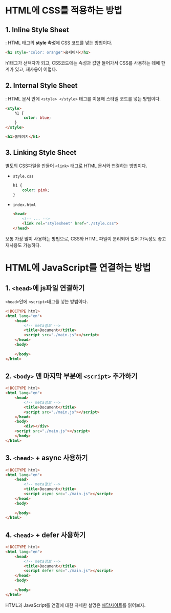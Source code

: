 # HTML에 CSS를 적용하는 방법
## 1. Inline Style Sheet
: HTML 태그의 **style 속성**에 CSS 코드를 넣는 방법이다.
```html
<h1 style="color: orange">홈페이지</h1>
```
h1태그가 선택자가 되고, CSS코드에는 속성과 값만 들어가서 CSS를 사용하는 데에 한계가 있고, 재사용이 어렵다.

## 2. Internal Style Sheet
: HTML 문서 안에 `<style> </style>` 태그를 이용해 스타일 코드를 넣는 방법이다. 
```html
<style>
    h1 {
        color: blue;
    }
</style>

<h1>홈페이지</h1>
```
## 3. Linking Style Sheet
별도의 CSS파일을 만들어 `<link>` 태그로 HTML 문서와 연결하는 방법이다. 
- `style.css`
    ```css
    h1 {
        color: pink;
    }
    ```
- `index.html`
    ```html
    <head>
        <!-- ... -->
        <link rel="stylesheet" href="./style.css">
    </head>
    ```
보통 가장 많이 사용하는 방법으로, CSS와 HTML 파일이 분리되어 있어 가독성도 좋고 재사용도 가능하다. 

# HTML에 JavaScript를 연결하는 방법
## 1. `<head>`에 js파일 연결하기
`<head>`안에 `<script>`태그를 넣는 방법이다. 
```html
<!DOCTYPE html>
<html lang="en">
    <head>
        <!-- meta정보 -->
        <title>Document</title>
        <script src="./main.js"></script>
    </head>
    <body>
        
    </body>
</html>
``` 

## 2. `<body>` 맨 마지막 부분에 `<script>` 추가하기
```html
<!DOCTYPE html>
<html lang="en">
    <head>
        <!-- meta정보 -->
        <title>Document</title>
        <script src="./main.js"></script>
    </head>
    <body>
        <div></div>
    <script src="./main.js"></script>
    </body>
</html>
```

## 3. `<head>` + async 사용하기
```html
<!DOCTYPE html>
<html lang="en">
    <head>
        <!-- meta정보 -->
        <title>Document</title>
        <script async src="./main.js"></script>
    </head>
    <body>
        
    </body>
</html>
```

## 4. `<head>` + defer 사용하기
```html
<!DOCTYPE html>
<html lang="en">
    <head>
        <!-- meta정보 -->
        <title>Document</title>
        <script defer src="./main.js"></script>
    </head>
    <body>
        
    </body>
</html>
```

HTML과 JavaScript를 연결에 대한 자세한 설명은 [해당사이트](https://velog.io/@muz/JavaScript-html-%ED%8C%8C%EC%9D%BC-%EC%86%8D-script%EB%8A%94-%EC%96%B4%EB%94%94%EC%84%9C-%EC%8B%A4%ED%96%89%ED%95%B4%EC%95%BC%ED%95%A0%EA%B9%8C#html%ED%8C%8C%EC%9D%BC%EA%B3%BC-javascript-%ED%8C%8C%EC%9D%BC-%EC%97%B0%EA%B2%B0%ED%95%98%EA%B8%B0-)를 읽어보자. 
